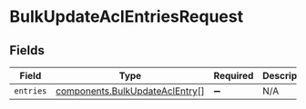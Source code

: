 # BulkUpdateAclEntriesRequest


## Fields

| Field                                                                                   | Type                                                                                    | Required                                                                                | Description                                                                             |
| --------------------------------------------------------------------------------------- | --------------------------------------------------------------------------------------- | --------------------------------------------------------------------------------------- | --------------------------------------------------------------------------------------- |
| `entries`                                                                               | [components.BulkUpdateAclEntry](../../../sdk/models/components/bulkupdateaclentry.md)[] | :heavy_minus_sign:                                                                      | N/A                                                                                     |